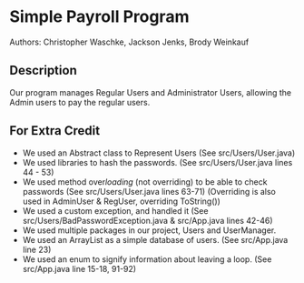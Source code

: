 # Simple Payroll Program
Authors: Christopher Waschke, Jackson Jenks, Brody Weinkauf

## Description
Our program manages Regular Users and Administrator Users, allowing the Admin users to pay the regular users.

## For Extra Credit
* We used an Abstract class to Represent Users (See src/Users/User.java)
* We used libraries to hash the passwords. (See src/Users/User.java lines 44 - 53)
* We used method over*loading* (not overriding) to be able to check passwords (See src/Users/User.java lines 63-71)
    (Overriding is also used in AdminUser & RegUser, overriding ToString())
* We used a custom exception, and handled it (See src/Users/BadPasswordException.java & src/App.java lines 42-46)
* We used multiple packages in our project, Users and UserManager.
* We used an ArrayList as a simple database of users. (See src/App.java line 23)
* We used an enum to signify information about leaving a loop. (See src/App.java line 15-18, 91-92) 